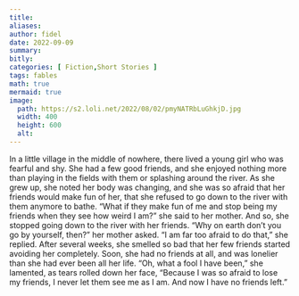 ```yaml
---
title:
aliases:
author: fidel
date: 2022-09-09
summary: 
bitly: 
categories: [ Fiction,Short Stories ]
tags: fables
math: true
mermaid: true
image:
  path: https://s2.loli.net/2022/08/02/pmyNATRbLuGhkjD.jpg
  width: 400 
  height: 600 
  alt:
---
```


<!---Friday 09 September 2022--->



In a little village in the middle of nowhere, there lived a young girl who was fearful and shy. She had a few good friends, and she enjoyed nothing more than playing in the fields with them or splashing around the river.  As she grew up, she noted her body was changing, and she was so afraid that her friends would make fun of her, that she refused to go down to the river with them anymore to bathe. “What if they make fun of me and stop being my friends when they see how weird I am?” she said to her mother. And so, she stopped going down to the river with her friends. 
“Why on earth don’t you go by yourself, then?” her mother asked. 
“I am far too afraid to do that,” she replied.
After several weeks, she smelled so bad that her few friends started avoiding her completely. Soon, she had no friends at all, and was lonelier than she had ever been all her life. 
“Oh, what a fool I have been,” she lamented, as tears rolled down her face, “Because I was so afraid to lose my friends, I never let them see me as I am. And now I have no friends left.” 
